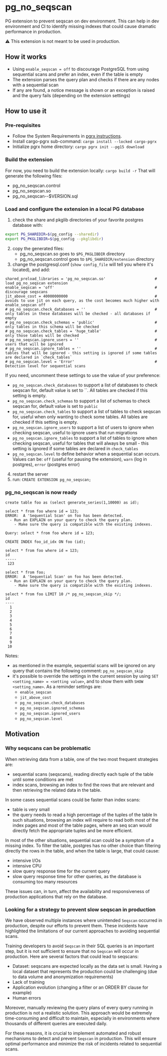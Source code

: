 # pg_no_seqscan

PG extension to prevent seqscan on dev environment. This can help in dev environment and CI to identify missing indexes that could cause dramatic performance in production.

⚠️ This extension is not meant to be used in production.

## How it works

- Using `enable_seqscan = off` to discourage PostgreSQL from using sequential scans and prefer an index, even if the table is empty
- The extension parses the query plan and checks if there are any nodes with a sequential scan
- If any are found, a notice message is shown or an exception is raised and the query fails (depending on the extension settings)

## How to use it

### Pre-requisites

- Follow the System Requirements in [pgrx instructions](https://github.com/pgcentralfoundation/pgrx).
- Install cargo-pgrx sub-command: `cargo install --locked cargo-pgrx`
- Initialize pgrx home directory: `cargo pgrx init --pg15 download`

### Build the extension

For now, you need to build the extension locally:
`cargo build -r`
That will generate the following files:

- pg_no_seqscan.control
- pg_no_seqscan.so
- pg_no_seqscan--$VERSION.sql

### Load and configure the extension in a local PG database

1. check the share and pkglib directories of your favorite postgres database with:

```bash
export PG_SHAREDIR=$(pg_config --sharedir)
export PG_PKGLIBDIR=$(pg_config --pkglibdir)
```

2. copy the generated files:
   - pg_no_seqscan.so goes to `$PG_PKGLIBDIR` directory
   - pg_no_seqscan.control goes to `$PG_SHAREDIR/extension` directory
3. change the postgresql.conf (`show config_file` will tell you where it's located), and add:

```
shared_preload_libraries = 'pg_no_seqscan.so'                      # load pg_no_seqscan extension
enable_seqscan = 'off'                                             # discourage seqscans
jit_above_cost = 40000000000                                       # avoids to use jit on each query, as the cost becomes much higher with enable_seqscan off
# pg_no_seqscan.check_databases = ''                               # only tables in these databases will be checked - all databases if empty
# pg_no_seqscan.check_schemas = 'public'                           # only tables in this schema will be checked
# pg_no_seqscan.check_tables = 'huge_table'                        # only those tables will be checked
# pg_no_seqscan.ignore_users = ''                                  # users that will be ignored
# pg_no_seqscan.ignore_tables = ''                                 # tables that will be ignored - this setting is ignored if some tables are declared in `check_tables`
# pg_no_seqscan.level = 'Error'                                    # Detection level for sequential scans
```

If you need, uncomment these settings to use the value of your preference:

- `pg_no_seqscan.check_databases` to support a list of databases to check seqscan for, default value is set to ``. All tables are checked if this setting is empty.
- `pg_no_seqscan.check_schemas` to support a list of schemas to check seqscan for, default value is set to `public`
- `pg_no_seqscan.check_tables` to support a list of tables to check seqscan for, useful when only wanting to check some tables. All tables are checked if this setting is empty.
- `pg_no_seqscan.ignore_users` to support a list of users to ignore when checking seqscan, useful to ignore users that run migrations
- `pg_no_seqscan.ignore_tables` to support a list of tables to ignore when checking seqscan, useful for tables that will always be small - this setting is ignored if some tables are declared in `check_tables`
- `pg_no_seqscan.level` to define behavior when a sequential scan occurs. Values can be: `off` (useful for pausing the extension), `warn` (log in postgres), `error` (postgres error)

4. restart the server
5. run: `CREATE EXTENSION pg_no_seqscan;`

### pg_no_seqscan is now ready

```postgresql
create table foo as (select generate_series(1,10000) as id);

select * from foo where id = 123;
ERROR:  A 'Sequential Scan' on foo has been detected.
  - Run an EXPLAIN on your query to check the query plan.
    - Make sure the query is compatible with the existing indexes.

Query: select * from foo where id = 123;

CREATE INDEX foo_id_idx ON foo (id);

select * from foo where id = 123;
id  
-----
 123

select * from foo;
ERROR:  A 'Sequential Scan' on foo has been detected.
  - Run an EXPLAIN on your query to check the query plan.
    - Make sure the query is compatible with the existing indexes.

select * from foo LIMIT 10 /* pg_no_seqscan_skip */;
id 
----
  1
  2
  3
  4
  5
  6
  7
  8
  9
 10
```

Notes:

- as mentioned in the example, sequential scans will be ignored on any query that contains the following comment: `pg_no_seqscan_skip`
- it's possible to override the settings in the current session by using `SET <setting_name> = <setting value>`, and to show them with `SHOW <setting_name>`. As a reminder settings are:
  - `enable_seqscan`
  - `jit_above_cost` 
  - `pg_no_seqscan.check_databases`
  - `pg_no_seqscan.ignored_schemas`
  - `pg_no_seqscan.ignored_users`
  - `pg_no_seqscan.level`

## Motivation

### Why seqscans can be problematic

When retrieving data from a table, one of the two most frequent strategies are:

- sequential scans (seqscans), reading directly each tuple of the table until some conditions are met
- index scans, browsing an index to find the rows that are relevant and then retrieving the related data in the table.

In some cases sequential scans could be faster than index scans:

- table is very small
- the query needs to read a high percentage of the tuples of the table
  In such situations, browsing an index will require to read both most of the index pages and most of the table pages, where an seq scan would directly fetch the appropriate tuples and be more efficient.

In most of the other situations, sequential scan could be a symptom of a missing index. To filter the table, postgres has no other choice than filtering directly the rows in the table, and when the table is large, that could cause:

- intensive I/Os
- intensive CPU
- slow query response time for the current query
- slow query response time for other queries, as the database is consuming too many resources

These issues can, in turn, affect the availability and responsiveness of production applications that rely on the database.

### Looking for a strategy to prevent slow seqscan in production

We have observed multiple instances where unintended `Seqscan` occurred in production, despite our efforts to prevent them. These incidents have highlighted the limitations of our current approaches to avoiding sequential scans.

Training developers to avoid `Seqscan` in their SQL queries is an important step, but it is not sufficient to ensure that no `Seqscan` will occur in production. Here are several factors that could lead to seqscans:

- Dataset: seqscans are expected locally as the data set is small. Having a local dataset that represents the production could be challenging (due to data volume and anonymization requirements) 
- Lack of training
- Application evolution (changing a filter or an ORDER BY clause for example)
- Human errors

Moreover, manually reviewing the query plans of every query running in production is not a realistic solution. This approach would be extremely time-consuming and difficult to maintain, especially in environments where thousands of different queries are executed daily.

For these reasons, it is crucial to implement automated and robust mechanisms to detect and prevent `Seqscan` in production. This will ensure optimal performance and minimize the risk of incidents related to sequential scans.
